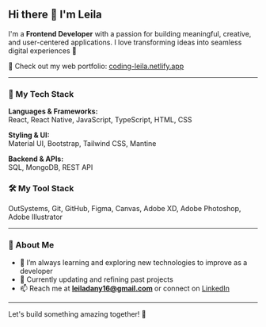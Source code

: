 <h2>Hi there 👋 I'm Leila</h2>

I'm a **Frontend Developer** with a passion for building meaningful, creative, and user-centered applications. I love transforming ideas into seamless digital experiences 🥸

📌 Check out my web portfolio: [coding-leila.netlify.app](https://coding-leila.netlify.app)

---

### 🧠 My Tech Stack
**Languages & Frameworks:**  
React, React Native, JavaScript, TypeScript, HTML, CSS

**Styling & UI:**  
Material UI, Bootstrap, Tailwind CSS, Mantine

**Backend & APIs:**  
SQL, MongoDB, REST API

### 🛠 My Tool Stack
OutSystems, Git, GitHub, Figma, Canvas, Adobe XD, Adobe Photoshop, Adobe Illustrator

---

### 🌸 About Me
- 🌱 I’m always learning and exploring new technologies to improve as a developer  
- 🔧 Currently updating and refining past projects  
- 📫 Reach me at **leiladany16@gmail.com** or connect on [LinkedIn](https://www.linkedin.com/in/leila-teixeira/)

---

Let's build something amazing together! 🚀
